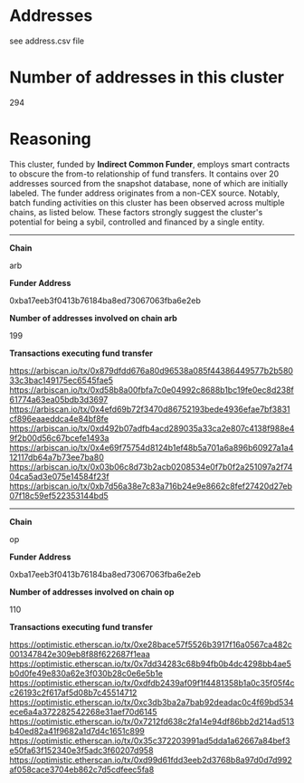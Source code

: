 # Addresses

see address.csv file

# Number of addresses in this cluster

294

# Reasoning

This cluster, funded by **Indirect Common Funder**, employs smart contracts to obscure the from-to relationship of fund transfers. It contains over 20 addresses sourced from the snapshot database, none of which are initially labeled. The funder address originates from a non-CEX source. Notably, batch funding activities on this cluster has been observed across multiple chains, as listed below. These factors strongly suggest the cluster's potential for being a sybil, controlled and financed by a single entity.


---

**Chain**

arb

**Funder Address**

0xba17eeb3f0413b76184ba8ed73067063fba6e2eb

**Number of addresses involved on chain arb**

199

**Transactions executing fund transfer**

https://arbiscan.io/tx/0x879dfdd676a80d96538a085f44386449577b2b58033c3bac149175ec6545fae5
https://arbiscan.io/tx/0xd58b8a00fbfa7c0e04992c8688b1bc19fe0ec8d238f61774a63ea05bdb3d3697
https://arbiscan.io/tx/0x4efd69b72f3470d86752193bede4936efae7bf3831cf896eaaeddca4e84bf8fe
https://arbiscan.io/tx/0xd492b07adfb4acd289035a33ca2e807c4138f988e49f2b00d56c67bcefe1493a
https://arbiscan.io/tx/0x4e69f75754d8124b1ef48b5a701a6a896b60927a1a412117db64a7b73ee7ba80
https://arbiscan.io/tx/0x03b06c8d73b2acb0208534e0f7b0f2a251097a2f7404ca5ad3e075e14584f23f
https://arbiscan.io/tx/0xb7d56a38e7c83a716b24e9e8662c8fef27420d27eb07f18c59ef522353144bd5


---

**Chain**

op

**Funder Address**

0xba17eeb3f0413b76184ba8ed73067063fba6e2eb

**Number of addresses involved on chain op**

110

**Transactions executing fund transfer**

https://optimistic.etherscan.io/tx/0xe28bace57f5526b3917f16a0567ca482c001347842e309eb8f88f622687f1eaa
https://optimistic.etherscan.io/tx/0x7dd34283c68b94fb0b4dc4298bb4ae5b0d0fe49e830a62e3f030b28c0e6e5b1e
https://optimistic.etherscan.io/tx/0xdfdb2439af09f1f4481358b1a0c35f05f4cc26193c2f617af5d08b7c45514712
https://optimistic.etherscan.io/tx/0xc3db3ba2a7bab92deadac0c4f69bd534ece6a4a372282542268e31aef70d6145
https://optimistic.etherscan.io/tx/0x7212fd638c2fa14e94df86bb2d214ad513b40ed82a41f9682a1d7d4c1651c899
https://optimistic.etherscan.io/tx/0x35c372203991ad5dda1a62667a84bef3e50fa63f152340e3f5adc3f60207d958
https://optimistic.etherscan.io/tx/0xd99d61fdd3eeb2d3768b8a97d0d7d992af058cace3704eb862c7d5cdfeec5fa8

